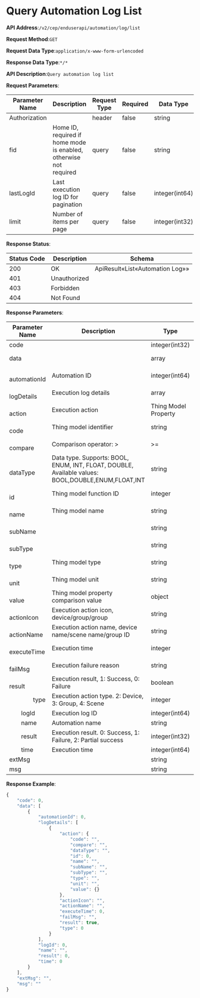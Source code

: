 # Query Automation Log List


**API Address**:`/v2/cep/enduserapi/automation/log/list`


**Request Method**:`GET`


**Request Data Type**:`application/x-www-form-urlencoded`


**Response Data Type**:`*/*`


**API Description**:`Query automation log list`


**Request Parameters**:


| Parameter Name | Description                                       | Request Type | Required | Data Type       | Schema |
| -------------- | ------------------------------------------------- | ------------ | -------- | --------------- | ------ |
| Authorization  |                                                   | header       | false    | string          |        |
| fid            | Home ID, required if home mode is enabled, otherwise not required | query   | false    | string          |        |
| lastLogId      | Last execution log ID for pagination              | query        | false    | integer(int64)  |        |
| limit          | Number of items per page                          | query        | false    | integer(int32)  |        |


**Response Status**:


| Status Code | Description  | Schema                            |
| ----------- | ------------ | --------------------------------- |
| 200         | OK           | ApiResult«List«Automation Log»»   |
| 401         | Unauthorized |                                   |
| 403         | Forbidden    |                                   |
| 404         | Not Found    |                                   |


**Response Parameters**:


| Parameter Name                           | Description                                               | Type           | Schema               |
| ---------------------------------------- | --------------------------------------------------------- | -------------- | -------------------- |
| code                                     |                                                           | integer(int32) | integer(int32)       |
| data                                     |                                                           | array          | Automation Log       |
| &emsp;&emsp;automationId                 | Automation ID                                             | integer(int64) |                      |
| &emsp;&emsp;logDetails                   | Execution log details                                     | array          | Automation Log Detail |
| &emsp;&emsp;&emsp;&emsp;action           | Execution action                                          | Thing Model Property | Thing Model Property |
| &emsp;&emsp;&emsp;&emsp;&emsp;&emsp;code | Thing model identifier                                    | string         |                      |
| &emsp;&emsp;&emsp;&emsp;&emsp;&emsp;compare | Comparison operator: >                                 | >=             | <                    |
| &emsp;&emsp;&emsp;&emsp;&emsp;&emsp;dataType | Data type. Supports: BOOL, ENUM, INT, FLOAT, DOUBLE, Available values: BOOL,DOUBLE,ENUM,FLOAT,INT | string    |             |
| &emsp;&emsp;&emsp;&emsp;&emsp;&emsp;id   | Thing model function ID                                   | integer        |                      |
| &emsp;&emsp;&emsp;&emsp;&emsp;&emsp;name | Thing model name                                          | string         |                      |
| &emsp;&emsp;&emsp;&emsp;&emsp;&emsp;subName |                                                        | string         |                      |
| &emsp;&emsp;&emsp;&emsp;&emsp;&emsp;subType |                                                        | string         |                      |
| &emsp;&emsp;&emsp;&emsp;&emsp;&emsp;type | Thing model type                                          | string         |                      |
| &emsp;&emsp;&emsp;&emsp;&emsp;&emsp;unit | Thing model unit                                          | string         |                      |
| &emsp;&emsp;&emsp;&emsp;&emsp;&emsp;value | Thing model property comparison value                    | object         |                      |
| &emsp;&emsp;&emsp;&emsp;actionIcon       | Execution action icon, device/group/group                 | string         |                      |
| &emsp;&emsp;&emsp;&emsp;actionName       | Execution action name, device name/scene name/group ID    | string         |                      |
| &emsp;&emsp;&emsp;&emsp;executeTime      | Execution time                                            | integer        |                      |
| &emsp;&emsp;&emsp;&emsp;failMsg          | Execution failure reason                                  | string         |                      |
| &emsp;&emsp;&emsp;&emsp;result           | Execution result, 1: Success, 0: Failure                  | boolean        |                      |
| &emsp;&emsp;&emsp;&emsp;type             | Execution action type. 2: Device, 3: Group, 4: Scene      | integer        |                      |
| &emsp;&emsp;logId                        | Execution log ID                                          | integer(int64) |                      |
| &emsp;&emsp;name                         | Automation name                                           | string         |                      |
| &emsp;&emsp;result                       | Execution result. 0: Success, 1: Failure, 2: Partial success | integer(int32) |                    |
| &emsp;&emsp;time                         | Execution time                                            | integer(int64) |                      |
| extMsg                                   |                                                           | string         |                      |
| msg                                      |                                                           | string         |                      |


**Response Example**:
```javascript
{
	"code": 0,
	"data": [
		{
			"automationId": 0,
			"logDetails": [
				{
					"action": {
						"code": "",
						"compare": "",
						"dataType": "",
						"id": 0,
						"name": "",
						"subName": "",
						"subType": "",
						"type": "",
						"unit": "",
						"value": {}
					},
					"actionIcon": "",
					"actionName": "",
					"executeTime": 0,
					"failMsg": "",
					"result": true,
					"type": 0
				}
			],
			"logId": 0,
			"name": "",
			"result": 0,
			"time": 0
		}
	],
	"extMsg": "",
	"msg": ""
}
```